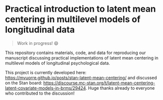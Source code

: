 # Practical introduction to latent mean centering in multilevel models of longitudinal data

>Work in progress! :smile:

This repository contains materials, code, and data for reproducing our manuscript discussing practical implementations of latent mean centering in multilevel models of longitudinal psychological data.

This project is currently developed here: <https://mvuorre.github.io/posts/stan-latent-mean-centering/> and discussed on the Stan board: <https://discourse.mc-stan.org/t/latent-mean-centering-latent-covariate-models-in-brms/29424>. Huge thanks already to everyone who contributed to the discussion!
